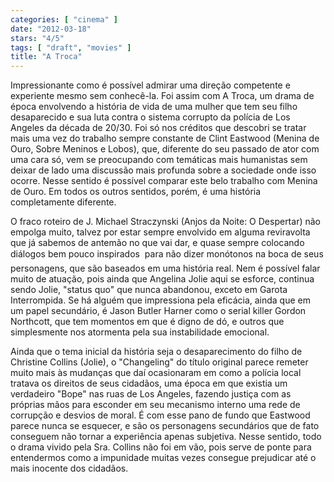 ```yaml
---
categories: [ "cinema" ]
date: "2012-03-18"
stars: "4/5"
tags: [ "draft", "movies" ]
title: "A Troca"
---
```

Impressionante como é possível admirar uma direção competente e
experiente mesmo sem conhecê-la. Foi assim com A Troca, um drama de
época envolvendo a história de vida de uma mulher que tem seu filho
desaparecido e sua luta contra o sistema corrupto da polícia de Los
Angeles da década de 20/30. Foi só nos créditos que descobri se tratar
mais uma vez do trabalho sempre constante de Clint Eastwood (Menina de
Ouro, Sobre Meninos e Lobos), que, diferente do seu passado de ator
com uma cara só, vem se preocupando com temáticas mais humanistas
sem deixar de lado uma discussão mais profunda sobre a sociedade onde
isso ocorre. Nesse sentido é possível comparar este belo trabalho com
Menina de Ouro. Em todos os outros sentidos, porém, é uma história
completamente diferente.

O fraco roteiro de J. Michael Straczynski (Anjos da Noite: O Despertar)
não empolga muito, talvez por estar sempre envolvido em alguma
reviravolta que já sabemos de antemão no que vai dar, e quase sempre
colocando diálogos bem pouco inspirados  para não dizer monótonos 
na boca de seus personagens, que são baseados em uma história real. Nem
é possível falar muito de atuação, pois ainda que Angelina Jolie aqui
se esforce, continua sendo Jolie, "status quo" que nunca abandonou, exceto
em Garota Interrompida. Se há alguém que impressiona pela eficácia,
ainda que em um papel secundário, é Jason Butler Harner como o serial
killer Gordon Northcott, que tem momentos em que é digno de dó,
e outros que simplesmente nos atormenta pela sua instabilidade emocional.

Ainda que o tema inicial da história seja o desaparecimento do filho
de Christine Collins (Jolie), o "Changeling" do título original parece
remeter muito mais às mudanças que daí ocasionaram em como a polícia
local tratava os direitos de seus cidadãos, uma época em que existia
um verdadeiro "Bope" nas ruas de Los Angeles, fazendo justiça com
as próprias mãos para esconder em seu mecanismo interno uma rede de
corrupção e desvios de moral. É com esse pano de fundo que Eastwood
parece nunca se esquecer, e são os personagens secundários que de fato
conseguem não tornar a experiência apenas subjetiva. Nesse sentido,
todo o drama vivido pela Sra. Collins não foi em vão, pois serve de
ponte para entendermos como a impunidade muitas vezes consegue prejudicar
até o mais inocente dos cidadãos.

